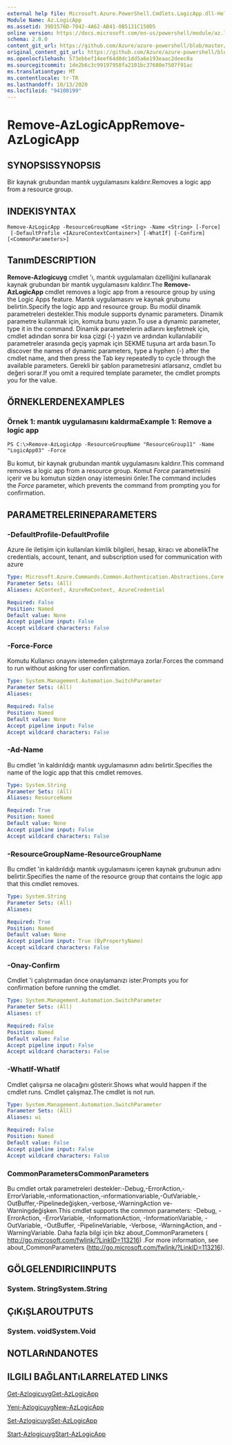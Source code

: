 ```yaml
---
external help file: Microsoft.Azure.PowerShell.Cmdlets.LogicApp.dll-Help.xml
Module Name: Az.LogicApp
ms.assetid: 39D1576D-7042-4A62-AB41-0B5131C150D5
online version: https://docs.microsoft.com/en-us/powershell/module/az.logicapp/remove-azlogicapp
schema: 2.0.0
content_git_url: https://github.com/Azure/azure-powershell/blob/master/src/LogicApp/LogicApp/help/Remove-AzLogicApp.md
original_content_git_url: https://github.com/Azure/azure-powershell/blob/master/src/LogicApp/LogicApp/help/Remove-AzLogicApp.md
ms.openlocfilehash: 573ebbef14eef64d0dc1dd5a6e193eaac2deec0a
ms.sourcegitcommit: 1de2b6c3c99197958fa2101bc37680e7507f91ac
ms.translationtype: MT
ms.contentlocale: tr-TR
ms.lasthandoff: 10/13/2020
ms.locfileid: "94108199"
---
```

# <span data-ttu-id="ef23f-101">Remove-AzLogicApp</span><span class="sxs-lookup"><span data-stu-id="ef23f-101">Remove-AzLogicApp</span></span>

## <span data-ttu-id="ef23f-102">SYNOPSIS</span><span class="sxs-lookup"><span data-stu-id="ef23f-102">SYNOPSIS</span></span>
<span data-ttu-id="ef23f-103">Bir kaynak grubundan mantık uygulamasını kaldırır.</span><span class="sxs-lookup"><span data-stu-id="ef23f-103">Removes a logic app from a resource group.</span></span>

## <span data-ttu-id="ef23f-104">INDEKI</span><span class="sxs-lookup"><span data-stu-id="ef23f-104">SYNTAX</span></span>

```
Remove-AzLogicApp -ResourceGroupName <String> -Name <String> [-Force]
 [-DefaultProfile <IAzureContextContainer>] [-WhatIf] [-Confirm] [<CommonParameters>]
```

## <span data-ttu-id="ef23f-105">Tanım</span><span class="sxs-lookup"><span data-stu-id="ef23f-105">DESCRIPTION</span></span>
<span data-ttu-id="ef23f-106">**Remove-Azlogicuyg** cmdlet 'ı, mantık uygulamaları özelliğini kullanarak kaynak grubundan bir mantık uygulamasını kaldırır.</span><span class="sxs-lookup"><span data-stu-id="ef23f-106">The **Remove-AzLogicApp** cmdlet removes a logic app from a resource group by using the Logic Apps feature.</span></span>
<span data-ttu-id="ef23f-107">Mantık uygulamasını ve kaynak grubunu belirtin.</span><span class="sxs-lookup"><span data-stu-id="ef23f-107">Specify the logic app and resource group.</span></span>
<span data-ttu-id="ef23f-108">Bu modül dinamik parametreleri destekler.</span><span class="sxs-lookup"><span data-stu-id="ef23f-108">This module supports dynamic parameters.</span></span>
<span data-ttu-id="ef23f-109">Dinamik parametre kullanmak için, komuta bunu yazın.</span><span class="sxs-lookup"><span data-stu-id="ef23f-109">To use a dynamic parameter, type it in the command.</span></span>
<span data-ttu-id="ef23f-110">Dinamik parametrelerin adlarını keşfetmek için, cmdlet adından sonra bir kısa çizgi (-) yazın ve ardından kullanılabilir parametreler arasında geçiş yapmak için SEKME tuşuna art arda basın.</span><span class="sxs-lookup"><span data-stu-id="ef23f-110">To discover the names of dynamic parameters, type a hyphen (-) after the cmdlet name, and then press the Tab key repeatedly to cycle through the available parameters.</span></span>
<span data-ttu-id="ef23f-111">Gerekli bir şablon parametresini atlarsanız, cmdlet bu değeri sorar.</span><span class="sxs-lookup"><span data-stu-id="ef23f-111">If you omit a required template parameter, the cmdlet prompts you for the value.</span></span>

## <span data-ttu-id="ef23f-112">ÖRNEKLERDEN</span><span class="sxs-lookup"><span data-stu-id="ef23f-112">EXAMPLES</span></span>

### <span data-ttu-id="ef23f-113">Örnek 1: mantık uygulamasını kaldırma</span><span class="sxs-lookup"><span data-stu-id="ef23f-113">Example 1: Remove a logic app</span></span>
```
PS C:\>Remove-AzLogicApp -ResourceGroupName "ResourceGroup11" -Name "LogicApp03" -Force
```

<span data-ttu-id="ef23f-114">Bu komut, bir kaynak grubundan mantık uygulamasını kaldırır.</span><span class="sxs-lookup"><span data-stu-id="ef23f-114">This command removes a logic app from a resource group.</span></span>
<span data-ttu-id="ef23f-115">Komut *Force* parametresini içerir ve bu komutun sizden onay istemesini önler.</span><span class="sxs-lookup"><span data-stu-id="ef23f-115">The command includes the *Force* parameter, which prevents the command from prompting you for confirmation.</span></span>

## <span data-ttu-id="ef23f-116">PARAMETRELERINE</span><span class="sxs-lookup"><span data-stu-id="ef23f-116">PARAMETERS</span></span>

### <span data-ttu-id="ef23f-117">-DefaultProfile</span><span class="sxs-lookup"><span data-stu-id="ef23f-117">-DefaultProfile</span></span>
<span data-ttu-id="ef23f-118">Azure ile iletişim için kullanılan kimlik bilgileri, hesap, kiracı ve abonelik</span><span class="sxs-lookup"><span data-stu-id="ef23f-118">The credentials, account, tenant, and subscription used for communication with azure</span></span>

```yaml
Type: Microsoft.Azure.Commands.Common.Authentication.Abstractions.Core.IAzureContextContainer
Parameter Sets: (All)
Aliases: AzContext, AzureRmContext, AzureCredential

Required: False
Position: Named
Default value: None
Accept pipeline input: False
Accept wildcard characters: False
```

### <span data-ttu-id="ef23f-119">-Force</span><span class="sxs-lookup"><span data-stu-id="ef23f-119">-Force</span></span>
<span data-ttu-id="ef23f-120">Komutu Kullanıcı onayını istemeden çalıştırmaya zorlar.</span><span class="sxs-lookup"><span data-stu-id="ef23f-120">Forces the command to run without asking for user confirmation.</span></span>

```yaml
Type: System.Management.Automation.SwitchParameter
Parameter Sets: (All)
Aliases:

Required: False
Position: Named
Default value: None
Accept pipeline input: False
Accept wildcard characters: False
```

### <span data-ttu-id="ef23f-121">-Ad</span><span class="sxs-lookup"><span data-stu-id="ef23f-121">-Name</span></span>
<span data-ttu-id="ef23f-122">Bu cmdlet 'in kaldırıldığı mantık uygulamasının adını belirtir.</span><span class="sxs-lookup"><span data-stu-id="ef23f-122">Specifies the name of the logic app that this cmdlet removes.</span></span>

```yaml
Type: System.String
Parameter Sets: (All)
Aliases: ResourceName

Required: True
Position: Named
Default value: None
Accept pipeline input: False
Accept wildcard characters: False
```

### <span data-ttu-id="ef23f-123">-ResourceGroupName</span><span class="sxs-lookup"><span data-stu-id="ef23f-123">-ResourceGroupName</span></span>
<span data-ttu-id="ef23f-124">Bu cmdlet 'in kaldırıldığı mantık uygulamasını içeren kaynak grubunun adını belirtir.</span><span class="sxs-lookup"><span data-stu-id="ef23f-124">Specifies the name of the resource group that contains the logic app that this cmdlet removes.</span></span>

```yaml
Type: System.String
Parameter Sets: (All)
Aliases:

Required: True
Position: Named
Default value: None
Accept pipeline input: True (ByPropertyName)
Accept wildcard characters: False
```

### <span data-ttu-id="ef23f-125">-Onay</span><span class="sxs-lookup"><span data-stu-id="ef23f-125">-Confirm</span></span>
<span data-ttu-id="ef23f-126">Cmdlet 'i çalıştırmadan önce onaylamanızı ister.</span><span class="sxs-lookup"><span data-stu-id="ef23f-126">Prompts you for confirmation before running the cmdlet.</span></span>

```yaml
Type: System.Management.Automation.SwitchParameter
Parameter Sets: (All)
Aliases: cf

Required: False
Position: Named
Default value: False
Accept pipeline input: False
Accept wildcard characters: False
```

### <span data-ttu-id="ef23f-127">-WhatIf</span><span class="sxs-lookup"><span data-stu-id="ef23f-127">-WhatIf</span></span>
<span data-ttu-id="ef23f-128">Cmdlet çalışırsa ne olacağını gösterir.</span><span class="sxs-lookup"><span data-stu-id="ef23f-128">Shows what would happen if the cmdlet runs.</span></span>
<span data-ttu-id="ef23f-129">Cmdlet çalışmaz.</span><span class="sxs-lookup"><span data-stu-id="ef23f-129">The cmdlet is not run.</span></span>

```yaml
Type: System.Management.Automation.SwitchParameter
Parameter Sets: (All)
Aliases: wi

Required: False
Position: Named
Default value: False
Accept pipeline input: False
Accept wildcard characters: False
```

### <span data-ttu-id="ef23f-130">CommonParameters</span><span class="sxs-lookup"><span data-stu-id="ef23f-130">CommonParameters</span></span>
<span data-ttu-id="ef23f-131">Bu cmdlet ortak parametreleri destekler:-Debug,-ErrorAction,-ErrorVariable,-ınformationaction,-ınformationvariable,-OutVariable,-OutBuffer,-Pipelinedeğişken,-verbose,-WarningAction ve-Warningdeğişken.</span><span class="sxs-lookup"><span data-stu-id="ef23f-131">This cmdlet supports the common parameters: -Debug, -ErrorAction, -ErrorVariable, -InformationAction, -InformationVariable, -OutVariable, -OutBuffer, -PipelineVariable, -Verbose, -WarningAction, and -WarningVariable.</span></span> <span data-ttu-id="ef23f-132">Daha fazla bilgi için bkz about_CommonParameters ( http://go.microsoft.com/fwlink/?LinkID=113216) .</span><span class="sxs-lookup"><span data-stu-id="ef23f-132">For more information, see about_CommonParameters (http://go.microsoft.com/fwlink/?LinkID=113216).</span></span>

## <span data-ttu-id="ef23f-133">GÖLGELENDIRICI</span><span class="sxs-lookup"><span data-stu-id="ef23f-133">INPUTS</span></span>

### <span data-ttu-id="ef23f-134">System. String</span><span class="sxs-lookup"><span data-stu-id="ef23f-134">System.String</span></span>

## <span data-ttu-id="ef23f-135">ÇıKıŞLAR</span><span class="sxs-lookup"><span data-stu-id="ef23f-135">OUTPUTS</span></span>

### <span data-ttu-id="ef23f-136">System. void</span><span class="sxs-lookup"><span data-stu-id="ef23f-136">System.Void</span></span>

## <span data-ttu-id="ef23f-137">NOTLARıNDA</span><span class="sxs-lookup"><span data-stu-id="ef23f-137">NOTES</span></span>

## <span data-ttu-id="ef23f-138">ILGILI BAĞLANTıLAR</span><span class="sxs-lookup"><span data-stu-id="ef23f-138">RELATED LINKS</span></span>

[<span data-ttu-id="ef23f-139">Get-Azlogicuyg</span><span class="sxs-lookup"><span data-stu-id="ef23f-139">Get-AzLogicApp</span></span>](./Get-AzLogicApp.md)

[<span data-ttu-id="ef23f-140">Yeni-Azlogicuyg</span><span class="sxs-lookup"><span data-stu-id="ef23f-140">New-AzLogicApp</span></span>](./New-AzLogicApp.md)

[<span data-ttu-id="ef23f-141">Set-Azlogicuyg</span><span class="sxs-lookup"><span data-stu-id="ef23f-141">Set-AzLogicApp</span></span>](./Set-AzLogicApp.md)

[<span data-ttu-id="ef23f-142">Start-Azlogicuyg</span><span class="sxs-lookup"><span data-stu-id="ef23f-142">Start-AzLogicApp</span></span>](./Start-AzLogicApp.md)


